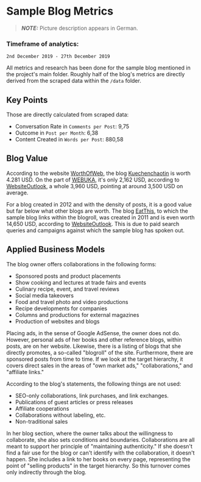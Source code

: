 # Sample Blog Metrics

> **_NOTE:_** Picture description appears in German.

### Timeframe of analytics:

`2nd December 2019 - 27th December 2019`

All metrics and research has been done for the sample blog mentioned in the project's main folder. Roughly half of the blog's metrics are directly derived from the scraped data within the `/data` folder.

## Key Points

Those are directly calculated from scraped data:

- Conversation Rate in `Comments per Post`: 9,75
- Outcome in `Post per Month`: 6,38
- Content Created in `Words per Post`: 880,58

## Blog Value

According to the website [WorthOfWeb](https://www.worthofweb.com/), the blog [Kuechenchaotin](https://kuechenchaotin.de/) is worth 4.281 USD. On the part of [WEBUKA](https://www.webuka.com/), it's only 2,162 USD, according to [WebsiteOutlook](https://www.websiteoutlook.com/), a whole 3,960 USD, pointing at around 3,500 USD on average.

For a blog created in 2012 and with the density of posts, it is a good value but far below what other blogs are worth. The blog [EatThis](https://www.eat-this.org/), to which the sample blog links within the blogroll, was created in 2011 and is even worth 14,650 USD, according to [WebsiteOutlook](https://www.websiteoutlook.com/). This is due to paid search queries and campaigns against which the sample blog has spoken out.

## Applied Business Models

The blog owner offers collaborations in the following forms:

- Sponsored posts and product placements
- Show cooking and lectures at trade fairs and events
- Culinary recipe, event, and travel reviews
- Social media takeovers
- Food and travel photo and video productions
- Recipe developments for companies
- Columns and productions for external magazines
- Production of websites and blogs

Placing ads, in the sense of Google AdSense, the owner does not do. However, personal ads of her books and other reference blogs, within posts, are on her website. Likewise, there is a listing of blogs that she directly promotes, a so-called "blogroll" of the site. Furthermore, there are sponsored posts from time to time. If we look at the target hierarchy, it covers direct sales in the areas of "own market ads," "collaborations," and "affiliate links."

According to the blog's statements, the following things are not used:

- SEO-only collaborations, link purchases, and link exchanges.
- Publications of guest articles or press releases
- Affiliate cooperations
- Collaborations without labeling, etc.
- Non-traditional sales

In her blog section, where the owner talks about the willingness to collaborate, she also sets conditions and boundaries. Collaborations are all meant to support her principle of "maintaining authenticity." If she doesn't find a fair use for the blog or can't identify with the collaboration, it doesn't happen. She includes a link to her books on every page, representing the point of "selling products" in the target hierarchy. So this turnover comes only indirectly through the blog.
